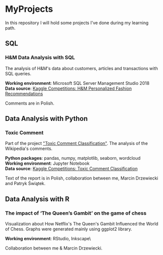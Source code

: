 # MyProjects
In this repository I will hold some projects I've done during my learning path.  

## SQL

### H&M Data Analysis with SQL

The analysis of H&M's data about customers, articles and transactions with SQL queries.

**Working environment**: Microsoft SQL Server Management Studio 2018 \
**Data source**: [Kaggle Competitions: H&M Personalized Fashion Recommendations](https://www.kaggle.com/competitions/h-and-m-personalized-fashion-recommendations)

Comments are in Polish.

## Data Analysis with Python

### Toxic Comment 

Part of the project ["Toxic Comment Classification"](https://github.com/drzewieckim00/ToxicCommentsClassification). The analysis of the Wikipedia's comments.

**Python packages**: pandas, numpy, matplotlib, seaborn, wordcloud\
**Working environment**: Jupyter Notebook\
**Data source**: [Kaggle Competitions: Toxic Comment Classification](https://www.kaggle.com/c/jigsaw-toxic-comment-classification-challenge/)

Text of the report is in Polish, collaboration between me, Marcin Drzewiecki and Patryk Świątek.

## Data Analysis with R

### The impact of ‘The Queen’s Gambit’ on the game of chess

Visualization about How Netflix's The Queen's Gambit Influenced the World of Chess. Graphs were generated mainly using ggplot2 library.

**Working environment**: RStudio, Inkscape\

Collaboration between me & Marcin Drzewiecki.
